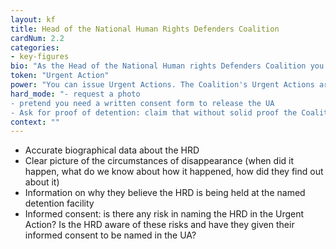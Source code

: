 ```yaml
---
layout: kf
title: Head of the National Human Rights Defenders Coalition
cardNum: 2.2
categories:
- key-figures
bio: "As the Head of the National Human rights Defenders Coalition you have the authority to ensure that the Coalition takes action on certain cases, as long as they are within organisational priorities and there is strategic relevance to working on the case."
token: "Urgent Action"
power: "You can issue Urgent Actions. The Coalition's Urgent Actions are often picked up and recirculated within the sub-region, as well as by INGOs and scoped by UN Special Procedures"
hard_mode: "- request a photo
- pretend you need a written consent form to release the UA  
- Ask for proof of detention: claim that without solid proof the Coalition could be attacked for libel, or face repercussions from the authorities."
context: ""
---
```

- Accurate biographical data about the HRD
- Clear picture of the circumstances of disappearance (when did it happen, what do we know about how it happened, how did they find out about it)
- Information on why they believe the HRD is being held at the named detention facility
- Informed consent: is there any risk in naming the HRD in the Urgent Action? Is the HRD aware of these risks and have they given their informed consent to be named in the UA?  
